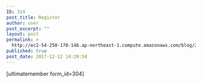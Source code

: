```yaml
---
ID: 314
post_title: Register
author: user
post_excerpt: ""
layout: post
permalink: >
  http://ec2-54-250-170-146.ap-northeast-1.compute.amazonaws.com/blog/2017/12/12/register/
published: true
post_date: 2017-12-12 14:20:54
---
```

[ultimatemember form_id=304]